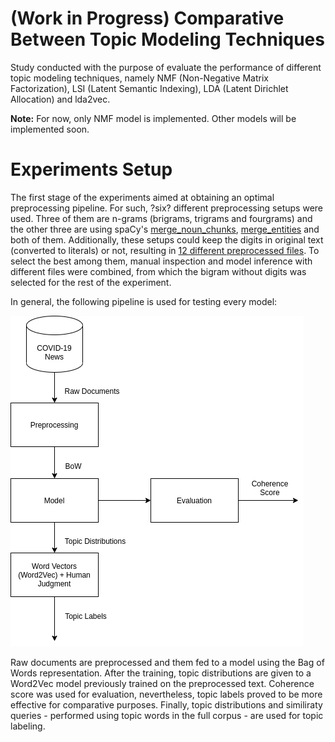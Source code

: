# (Work in Progress) Comparative Between Topic Modeling Techniques

Study conducted with the purpose of evaluate the performance of different topic modeling techniques, namely NMF (Non-Negative Matrix Factorization), LSI (Latent Semantic Indexing), LDA (Latent Dirichlet Allocation) and lda2vec.

**Note:** For now, only NMF model is implemented. Other models will be implemented soon.

# Experiments Setup

The first stage of the experiments aimed at obtaining an optimal preprocessing pipeline. For such, ?six? different preprocessing setups were used. Three of them are n-grams (brigrams, trigrams and fourgrams) and the other three are using spaCy's [merge_noun_chunks](https://spacy.io/api/pipeline-functions#merge_noun_chunks), [merge_entities](https://spacy.io/api/pipeline-functions#merge_entities) and both of them. Additionally, these setups could keep the digits in original text (converted to literals) or not, resulting in [12 different preprocessed files](data/preprocessed). To select the best among them, manual inspection and model inference with different files were combined, from which the bigram without digits was selected for the rest of the experiment.

In general, the following pipeline is used for testing every model:

![](.assets/generic_pipeline.png)

Raw documents are preprocessed and them fed to a model using the Bag of Words representation. After the training, topic distributions are given to a Word2Vec model previously trained on the preprocessed text. Coherence score was used for evaluation, nevertheless, topic labels proved to be more effective for comparative purposes. Finally, topic distributions and similiraty queries - performed using topic words in the full corpus - are used for topic labeling.